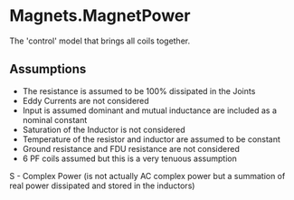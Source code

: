 # Magnets.MagnetPower

The 'control' model that brings all coils together.

## Assumptions

- The resistance is assumed to be 100% dissipated in the Joints
- Eddy Currents are not considered
- Input is assumed dominant and mutual inductance are included as a nominal constant
- Saturation of the Inductor is not considered
- Temperature of the resistor and inductor are assumed to be constant
- Ground resistance and FDU resistance are not considered
- 6 PF coils assumed but this is a very tenuous assumption

S - Complex Power (is not actually AC complex power but a summation of real power dissipated and stored in the inductors)